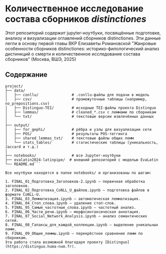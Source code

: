 # Количественное исследование состава сборников _distinctiones_ 


Этот репозиторий содержит jupyter-ноутбуки, посвящённые подготовке, анализу и визуализации оглавлений сборников distinctiones. Эти данные легли в основу первой главы ВКР Елизаветы Романовской "Жанровые особенности сборников distinctiones: историко-филологический анализ дистинкций о смерти и количественное исследование состава сборников" (Москва, ВШЭ, 2025)

## Содержание

```text
project/
├── data/
│   ├── conllu/               # .conllu-файлы для подачи в модель
│   ├── csv/                  # промежуточные таблицы (например, no_prepositions.csv)
│   ├── Distinguo-TEI/        # исходные TEI-файлы проекта Distinguo
│   ├── lemmas/               # cleaned_*.csv с леммами по сборникам
│   └── txt/                  # текстовые версии извлечённых данных
│
├── output/
│   ├── for_gephi/            # рёбра и узлы для визуализации сети
│   ├── POS/                  # результаты POS-теггинга
│   ├── shared_lemmas_txt/    # текстовые файлы общих лемм
│   └── stats_tables/         # статистические таблицы (уникальность, Jaccard и т.д.)
│
├── notebooks/                # все Jupyter-ноутбуки
├── evalatin2024-latinpipe/  # внешний репозиторий с моделью EvaLatin
└── README.md```

Все ноутбуки находятся в папке notebooks/ и организованы по шагам:

1. FINAL_01_Подготовка_Заголовков-2.ipynb — первичная обработка заголовков.
2. FINAL_02_Подготовка_CoNLL_U_файлов.ipynb — подготовка файлов в формате CoNLL-U.
3. FINAL_03_Лемматизация.ipynb — автоматическая лемматизация.
4. FINAL_04_Стоп_слова.ipynb — удаление стоп-слов.
5. FINAL_05_Самые_частотные_слова.ipynb — частотный анализ.
6. FINAL_06_Части_речи.ipynb — морфосинтаксическая аннотация.
7. FINAL_07_Social_Network_Analysis.ipynb — анализ семантических сетей.
8. FINAL_08_Гапаксы_для_каждой_коллекции.ipynb — выделение уникальных лемм.
9. FINAL_09_Общие_леммы.ipynb — перекрёстное сравнение лемм по сборникам.
Эта работа стала возможной благодаря проекту [Distinguo](https://distinguo.huma-num.fr). 
